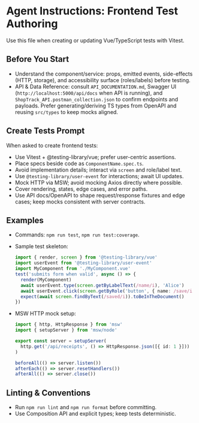 # Agent Instructions: Frontend Test Authoring

Use this file when creating or updating Vue/TypeScript tests with Vitest.

## Before You Start
- Understand the component/service: props, emitted events, side-effects (HTTP, storage), and accessibility surface (roles/labels) before testing.
- API & Data Reference: consult `API_DOCUMENTATION.md`, Swagger UI (`http://localhost:5000/api/docs` when API is running), and `ShopTrack_API.postman_collection.json` to confirm endpoints and payloads. Prefer generating/deriving TS types from OpenAPI and reusing `src/types` to keep mocks aligned.

## Create Tests Prompt
When asked to create frontend tests:
- Use Vitest + @testing-library/vue; prefer user-centric assertions.
- Place specs beside code as `ComponentName.spec.ts`.
- Avoid implementation details; interact via `screen` and role/label text.
- Use `@testing-library/user-event` for interactions; await UI updates.
- Mock HTTP via MSW; avoid mocking Axios directly where possible.
- Cover rendering, states, edge cases, and error paths.
 - Use API docs/OpenAPI to shape request/response fixtures and edge cases; keep mocks consistent with server contracts.

## Examples
- Commands: `npm run test`, `npm run test:coverage`.
- Sample test skeleton:
  ```ts
  import { render, screen } from '@testing-library/vue'
  import userEvent from '@testing-library/user-event'
  import MyComponent from './MyComponent.vue'
  test('submits form when valid', async () => {
    render(MyComponent)
    await userEvent.type(screen.getByLabelText(/name/i), 'Alice')
    await userEvent.click(screen.getByRole('button', { name: /save/i }))
    expect(await screen.findByText(/saved/i)).toBeInTheDocument()
  })
  ```

- MSW HTTP mock setup:
  ```ts
  import { http, HttpResponse } from 'msw'
  import { setupServer } from 'msw/node'

  export const server = setupServer(
    http.get('/api/receipts', () => HttpResponse.json([{ id: 1 }]))
  )

  beforeAll(() => server.listen())
  afterEach(() => server.resetHandlers())
  afterAll(() => server.close())
  ```

## Linting & Conventions
- Run `npm run lint` and `npm run format` before committing.
- Use Composition API and explicit types; keep tests deterministic.
